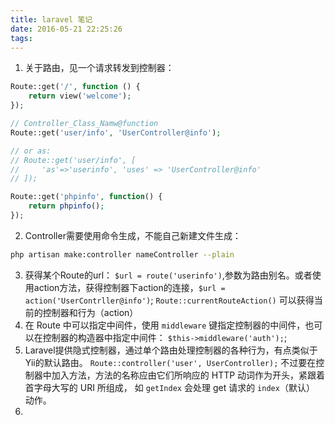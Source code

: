 ```yaml
---
title: laravel 笔记
date: 2016-05-21 22:25:26
tags:
---
```


1. 关于路由，见一个请求转发到控制器： 

```php
Route::get('/', function () {
    return view('welcome');
});

// Controller_Class_Namw@function
Route::get('user/info', 'UserController@info');	

// or as:
// Route::get('user/info', [
//     'as'=>'userinfo', 'uses' => 'UserController@info'
// ]);

Route::get('phpinfo', function() {
    return phpinfo();
});
```

2. Controller需要使用命令生成，不能自己新建文件生成：

```bash
php artisan make:controller nameController --plain
```

3. 获得某个Route的url： `$url = route('userinfo')`,参数为路由别名。或者使用action方法，获得控制器下action的连接，`$url = action('UserContrller@info')`; `Route::currentRouteAction()` 可以获得当前的控制器和行为（action）
4. 在 Route 中可以指定中间件，使用 `middleware` 键指定控制器的中间件，也可以在控制器的构造器中指定中间件： `$this->middleware('auth');`;
5. Laravel提供隐式控制器，通过单个路由处理控制器的各种行为，有点类似于Yii的默认路由。 `Route::controller('user', UserController);` 不过要在控制器中加入方法，方法的名称应由它们所响应的 HTTP 动词作为开头，紧跟着首字母大写的 URI 所组成， 如 `getIndex` 会处理 get 请求的 `index`（默认） 动作。
6. 

